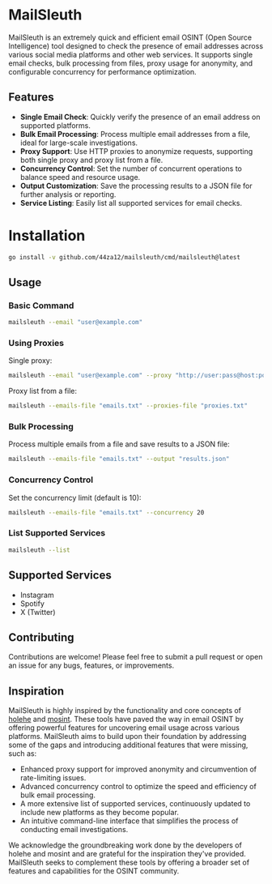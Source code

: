 # MailSleuth

MailSleuth is an extremely quick and efficient email OSINT (Open Source Intelligence) tool designed to check the presence of email addresses across various social media platforms and other web services. It supports single email checks, bulk processing from files, proxy usage for anonymity, and configurable concurrency for performance optimization.

## Features

- **Single Email Check**: Quickly verify the presence of an email address on supported platforms.
- **Bulk Email Processing**: Process multiple email addresses from a file, ideal for large-scale investigations.
- **Proxy Support**: Use HTTP proxies to anonymize requests, supporting both single proxy and proxy list from a file.
- **Concurrency Control**: Set the number of concurrent operations to balance speed and resource usage.
- **Output Customization**: Save the processing results to a JSON file for further analysis or reporting.
- **Service Listing**: Easily list all supported services for email checks.

# Installation

```sh
go install -v github.com/44za12/mailsleuth/cmd/mailsleuth@latest
```

## Usage

### Basic Command

```bash
mailsleuth --email "user@example.com"
```

### Using Proxies

Single proxy:

```bash
mailsleuth --email "user@example.com" --proxy "http://user:pass@host:port"
```

Proxy list from a file:

```bash
mailsleuth --emails-file "emails.txt" --proxies-file "proxies.txt"
```

### Bulk Processing

Process multiple emails from a file and save results to a JSON file:

```bash
mailsleuth --emails-file "emails.txt" --output "results.json"
```

### Concurrency Control

Set the concurrency limit (default is 10):

```bash
mailsleuth --emails-file "emails.txt" --concurrency 20
```

### List Supported Services

```bash
mailsleuth --list
```

## Supported Services

- Instagram
- Spotify
- X (Twitter)

## Contributing

Contributions are welcome! Please feel free to submit a pull request or open an issue for any bugs, features, or improvements.

## Inspiration

MailSleuth is highly inspired by the functionality and core concepts of [holehe](https://github.com/megadose/holehe) and [mosint](https://github.com/alpkeskin/mosint). These tools have paved the way in email OSINT by offering powerful features for uncovering email usage across various platforms. MailSleuth aims to build upon their foundation by addressing some of the gaps and introducing additional features that were missing, such as:

- Enhanced proxy support for improved anonymity and circumvention of rate-limiting issues.
- Advanced concurrency control to optimize the speed and efficiency of bulk email processing.
- A more extensive list of supported services, continuously updated to include new platforms as they become popular.
- An intuitive command-line interface that simplifies the process of conducting email investigations.

We acknowledge the groundbreaking work done by the developers of holehe and mosint and are grateful for the inspiration they've provided. MailSleuth seeks to complement these tools by offering a broader set of features and capabilities for the OSINT community.